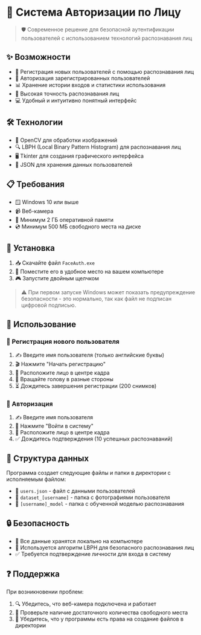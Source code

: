 # 👤 Система Авторизации по Лицу

> 🛡️ Современное решение для безопасной аутентификации пользователей с использованием технологий распознавания лиц

## ✨ Возможности

- 📝 Регистрация новых пользователей с помощью распознавания лиц
- 🔐 Авторизация зарегистрированных пользователей
- 📊 Хранение истории входов и статистики использования
- 🎯 Высокая точность распознавания лиц
- 💻 Удобный и интуитивно понятный интерфейс

## 🛠️ Технологии

- 📸 OpenCV для обработки изображений
- 🔍 LBPH (Local Binary Pattern Histogram) для распознавания лиц
- 🖥️ Tkinter для создания графического интерфейса
- 💾 JSON для хранения данных пользователей

## 📋 Требования

- 🪟 Windows 10 или выше
- 📹 Веб-камера
- 💾 Минимум 2 ГБ оперативной памяти
- 💿 Минимум 500 МБ свободного места на диске

## 🚀 Установка

1. 📥 Скачайте файл `FaceAuth.exe`
2. 📁 Поместите его в удобное место на вашем компьютере
3. 🎮 Запустите двойным щелчком

> ⚠️ При первом запуске Windows может показать предупреждение безопасности - это нормально, так как файл не подписан цифровой подписью.

## 📖 Использование

### 📝 Регистрация нового пользователя

1. ✍️ Введите имя пользователя (только английские буквы)
2. 🎬 Нажмите "Начать регистрацию"
3. 👤 Расположите лицо в центре кадра
4. 🔄 Вращайте голову в разные стороны
5. ⏳ Дождитесь завершения регистрации (200 снимков)

### 🔐 Авторизация

1. ✍️ Введите имя пользователя
2. 🚪 Нажмите "Войти в систему"
3. 👤 Расположите лицо в центре кадра
4. ✅ Дождитесь подтверждения (10 успешных распознаваний)

## 📁 Структура данных

Программа создает следующие файлы и папки в директории с исполняемым файлом:

- 📄 `users.json` - файл с данными пользователей
- 📁 `dataset_[username]` - папка с фотографиями пользователя
- 📂 `[username]_model` - папка с обученной моделью распознавания

## 🔒 Безопасность

- 💾 Все данные хранятся локально на компьютере
- 🔐 Используется алгоритм LBPH для безопасного распознавания лиц
- ✅ Требуется подтверждение личности для входа в систему

## ❓ Поддержка

При возникновении проблем:
1. 🔍 Убедитесь, что веб-камера подключена и работает
2. 💾 Проверьте наличие достаточного количества свободного места
3. 🔑 Убедитесь, что у программы есть права на создание файлов в директории
